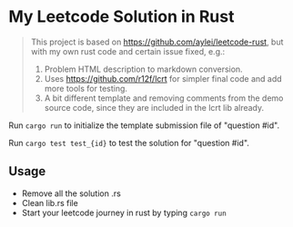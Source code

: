 # My Leetcode Solution in Rust

> This project is based on <https://github.com/aylei/leetcode-rust>, but with my own rust code and certain issue fixed, e.g.:
> 
> 1. Problem HTML description to markdown conversion.
> 2. Uses <https://github.com/r12f/lcrt> for simpler final code and add more tools for testing.
> 3. A bit different template and removing comments from the demo source code, since they are included in the lcrt lib already.

Run `cargo run` to initialize the template submission file of "question #id".

Run `cargo test test_{id}` to test the solution for "question #id".

## Usage

* Remove all the solution .rs
* Clean lib.rs file
* Start your leetcode journey in rust by typing `cargo run`